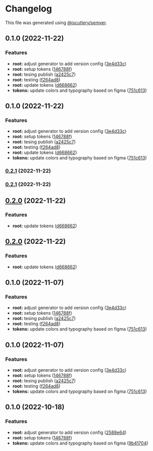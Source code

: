 # Changelog

This file was generated using [@jscutlery/semver](https://github.com/jscutlery/semver).

## 0.1.0 (2022-11-22)


### Features

* **root:** adjust generator to add version config ([3e4d33c](https://github.com/mgonc/novatics-ui/commit/3e4d33c02094754a2cf2389d77aa92ea5c1868a5))
* **root:** setup tokens ([146788f](https://github.com/mgonc/novatics-ui/commit/146788f05ca6dfd05685111d5170bde69c8796db))
* **root:** tesing publish ([a2425c7](https://github.com/mgonc/novatics-ui/commit/a2425c7c1529c67544d53033771625f591373c23))
* **root:** testing ([f264ad8](https://github.com/mgonc/novatics-ui/commit/f264ad8d5488626a5bf6cea7d3ac8b586cbec58e))
* **root:** update tokens ([d668662](https://github.com/mgonc/novatics-ui/commit/d668662e71e9f61a2e51ee31429e3bd048c5c23c))
* **tokens:** update colors and typography based on figma ([751c613](https://github.com/mgonc/novatics-ui/commit/751c613b742bd4332fbba29acc8070060a82772e))

## 0.1.0 (2022-11-22)


### Features

* **root:** adjust generator to add version config ([3e4d33c](https://github.com/mgonc/novatics-ui/commit/3e4d33c02094754a2cf2389d77aa92ea5c1868a5))
* **root:** setup tokens ([146788f](https://github.com/mgonc/novatics-ui/commit/146788f05ca6dfd05685111d5170bde69c8796db))
* **root:** tesing publish ([a2425c7](https://github.com/mgonc/novatics-ui/commit/a2425c7c1529c67544d53033771625f591373c23))
* **root:** testing ([f264ad8](https://github.com/mgonc/novatics-ui/commit/f264ad8d5488626a5bf6cea7d3ac8b586cbec58e))
* **root:** update tokens ([d668662](https://github.com/mgonc/novatics-ui/commit/d668662e71e9f61a2e51ee31429e3bd048c5c23c))
* **tokens:** update colors and typography based on figma ([751c613](https://github.com/mgonc/novatics-ui/commit/751c613b742bd4332fbba29acc8070060a82772e))

### [0.2.1](https://github.com/mgonc/novatics-ui/compare/tokens-0.2.0...tokens-0.2.1) (2022-11-22)

### [0.2.1](https://github.com/mgonc/novatics-ui/compare/tokens-0.2.0...tokens-0.2.1) (2022-11-22)

## [0.2.0](https://github.com/mgonc/novatics-ui/compare/tokens-0.1.0...tokens-0.2.0) (2022-11-22)


### Features

* **root:** update tokens ([d668662](https://github.com/mgonc/novatics-ui/commit/d668662e71e9f61a2e51ee31429e3bd048c5c23c))

## [0.2.0](https://github.com/mgonc/novatics-ui/compare/tokens-0.1.0...tokens-0.2.0) (2022-11-22)


### Features

* **root:** update tokens ([d668662](https://github.com/mgonc/novatics-ui/commit/d668662e71e9f61a2e51ee31429e3bd048c5c23c))

## 0.1.0 (2022-11-07)


### Features

* **root:** adjust generator to add version config ([3e4d33c](https://github.com/mgonc/novatics-ui/commit/3e4d33c02094754a2cf2389d77aa92ea5c1868a5))
* **root:** setup tokens ([146788f](https://github.com/mgonc/novatics-ui/commit/146788f05ca6dfd05685111d5170bde69c8796db))
* **root:** tesing publish ([a2425c7](https://github.com/mgonc/novatics-ui/commit/a2425c7c1529c67544d53033771625f591373c23))
* **root:** testing ([f264ad8](https://github.com/mgonc/novatics-ui/commit/f264ad8d5488626a5bf6cea7d3ac8b586cbec58e))
* **tokens:** update colors and typography based on figma ([751c613](https://github.com/mgonc/novatics-ui/commit/751c613b742bd4332fbba29acc8070060a82772e))

## 0.1.0 (2022-11-07)


### Features

* **root:** adjust generator to add version config ([3e4d33c](https://github.com/mgonc/novatics-ui/commit/3e4d33c02094754a2cf2389d77aa92ea5c1868a5))
* **root:** setup tokens ([146788f](https://github.com/mgonc/novatics-ui/commit/146788f05ca6dfd05685111d5170bde69c8796db))
* **root:** tesing publish ([a2425c7](https://github.com/mgonc/novatics-ui/commit/a2425c7c1529c67544d53033771625f591373c23))
* **root:** testing ([f264ad8](https://github.com/mgonc/novatics-ui/commit/f264ad8d5488626a5bf6cea7d3ac8b586cbec58e))
* **tokens:** update colors and typography based on figma ([751c613](https://github.com/mgonc/novatics-ui/commit/751c613b742bd4332fbba29acc8070060a82772e))

## 0.1.0 (2022-10-18)


### Features

* **root:** adjust generator to add version config ([2588e64](https://github.com/mgonc/novatics-ui/commit/2588e64d92092d4b017994267c781addf14f9fbe))
* **root:** setup tokens ([146788f](https://github.com/mgonc/novatics-ui/commit/146788f05ca6dfd05685111d5170bde69c8796db))
* **tokens:** update colors and typography based on figma ([9b41704](https://github.com/mgonc/novatics-ui/commit/9b41704b73905894956ca5d55ea43de64e8e2076))
